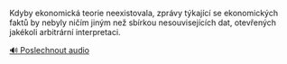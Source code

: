 
Kdyby ekonomická teorie neexistovala, zprávy týkající se ekonomických faktů by nebyly ničím jiným než sbírkou nesouvisejících dat, otevřených jakékoli arbitrární interpretaci.

[🔊 Poslechnout audio](/data/7-paragraphs/audio/chapter_19/para_008-Kdyby-ekonomick-teorie-neexistovala-zprvy-tkaj.mp3)
